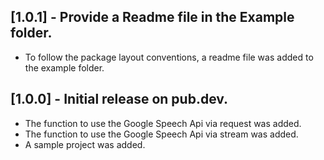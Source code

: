 ## [1.0.1] - Provide a Readme file in the Example folder.
* To follow the package layout conventions, a readme file was added to the example folder.

## [1.0.0] - Initial release on pub.dev.
* The function to use the Google Speech Api via request was added.
* The function to use the Google Speech Api via stream was added.
* A sample project was added.

